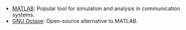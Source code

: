- [MATLAB](https://www.mathworks.com/products/matlab.html): Popular tool for simulation and analysis in communication systems.
- [GNU Octave](https://www.gnu.org/software/octave/): Open-source alternative to MATLAB.
